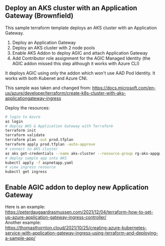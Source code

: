## Deploy an AKS cluster with an Application Gateway (Brownfield)
This sample terraform template deploys an AKS cluster with an Application Gateway.  
1) Deploy an Application Gateway  
2) Deploy an AKS cluster with 2 node pools  
3) Enable AKS Addon to deploy AGIC and attach Application Gateway  
4) Add Contributor role assignment for the AGIC Managed Identity (the AGIC addon missed this step although it works with Azure CLI)  

It deploys AGIC using only the addon which won't use AAD Pod Identity.
It works with both Kubenet and Azure CNI.

This sample was taken and changed from:
https://docs.microsoft.com/en-us/azure/developer/terraform/create-k8s-cluster-with-aks-applicationgateway-ingress

Deploy the resources:
```bash
# login to Azure
az login
# deploy AKS & Application Gateway with Terraform
terraform init
terraform validate
terraform plan -out prod.tfplan
terraform apply prod.tfplan -auto-approve
# connect to AKS cluster
az aks get-credentials --name aks-cluster --resource-group rg-aks-appgw-<011>
# deploy sample app into AKS
kubectl apply -f aspnetapp.yaml
# view ingress resource
kubectl get ingress
```

## Enable AGIC addon to deploy new Application Gateway
Here is an example:  
https://peterdaugaardrasmussen.com/2021/12/04/terraform-how-to-set-up-azure-application-gateway-ingress-controller/  
Another example:  
https://thomasthornton.cloud/2021/10/25/creating-azure-kubernetes-service-with-application-gateway-ingress-using-terraform-and-deploying-a-sample-app/